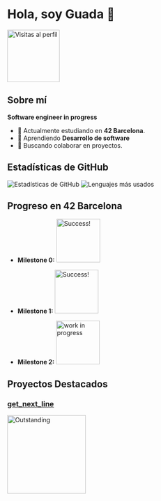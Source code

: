 
# Hola, soy Guada 👋

<img src="https://komarev.com/ghpvc/?username=tu-usuario&color=brightgreen" alt="Visitas al perfil" width="120"/>

## Sobre mí

**Software engineer in progress**

- 🔭 Actualmente estudiando en **42 Barcelona**.
- 🌱 Aprendiendo **Desarrollo de software**
- 👯 Buscando colaborar en proyectos.

## Estadísticas de GitHub

![Estadísticas de GitHub](https://github-readme-stats.vercel.app/api?username=guadix00&show_icons=true&theme=radical)
![Lenguajes más usados](https://github-readme-stats.vercel.app/api/top-langs/?username=guadix00&layout=compact&theme=radical)


## Progreso en 42 Barcelona

- **Milestone 0:** 
  <img src="https://img.shields.io/badge/Status-Success!-brightgreen" alt="Success!" width="100"/>

- **Milestone 1:** 
  <img src="https://img.shields.io/badge/Status-Success!-brightgreen" alt="Success!" width="100"/>

- **Milestone 2:** 
  <img src="https://img.shields.io/badge/Status-Pending-red" alt="work in progress" width="100"/>

## Proyectos Destacados

### [get_next_line](https://github.com/guadix00/get_next_line_bonus)
<img src="https://img.shields.io/badge/Outstanding-%E2%9C%94%20125/100-brightgreen" alt="Outstanding" width="180"/>






